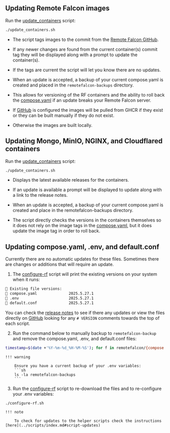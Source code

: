 ## Updating Remote Falcon images

Run the [update_containers](../scripts/index.md#__tabbed_1_2) script:

```sh
./update_containers.sh
```

- The script tags images to the commit from the [Remote Falcon GitHub](https://github.com/Remote-Falcon).

- If any newer changes are found from the current container(s) commit tag they will be displayed along with a prompt to update the container(s).

- If the tags are current the script will let you know there are no updates.

- When an update is accepted, a backup of your current compose.yaml is created and placed in the `remotefalcon-backups` directory.

- This allows for versioning of the RF containers and the ability to roll back the [compose.yaml](../architecture/files.md#composeyaml) if an update breaks your Remote Falcon server.

- If [GitHub](../main/install/github.md) is configured the images will be pulled from GHCR if they exist or they can be built manually if they do not exist.

- Otherwise the images are built locally.

## Updating Mongo, MinIO, NGINX, and Cloudflared containers

Run the [update_containers](../scripts/index.md#__tabbed_1_2) script: 

```sh 
./update_containers.sh
```

- Displays the latest available releases for the containers.

- If an update is available a prompt will be displayed to update along with a link to the release notes.

- When an update is accepted, a backup of your current compose.yaml is created and place in the remotefalcon-backups directory.

- The script directly checks the versions in the containers themselves so it does not rely on the image tags in the [compose.yaml](../architecture/files.md#composeyaml), but it does update the image tag in order to roll back.

## Updating compose.yaml, .env, and default.conf

Currently there are no automatic updates for these files. Sometimes there are changes or additions that will require an update.

1. The [configure-rf](../../scripts/index.md#__tabbed_1_1) script will print the existing versions on your system when it runs:
```sh
📜 Existing file versions:
🔸 compose.yaml              2025.5.27.1
🔸 .env                      2025.5.27.1
🔸 default.conf              2025.5.27.1
```
You can check the [release notes](../release-notes.md) to see if there any updates or view the files directly on [GitHub](https://github.com/Ne0n09/cloudflared-remotefalcon/tree/main/remotefalcon) looking for any `# VERSION` comments towards the top of each script.

2. Run the command below to manually backup to `remotefalcon-backup` and remove the compose.yaml, .env, and default.conf files:
```sh
timestamp=$(date +'%Y-%m-%d_%H-%M-%S'); for f in remotefalcon/{compose.yaml,.env,default.conf}; do cp "$f" "remotefalcon-backups/$(basename "$f").backup-$timestamp" && rm "$f"; done
```

    !!! warning

        Ensure you have a current backup of your .env variables:
        ```sh
        ls -la remotefalcon-backups
        ```
    
3. Run the [configure-rf](../../scripts/index.md#__tabbed_1_1) script to re-download the files and to re-configure your .env variables:
```sh
./configure-rf.sh
```

    !!! note

        To check for updates to the helper scripts check the instructions [here](../scripts/index.md#script-updates)